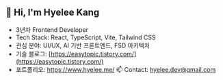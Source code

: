 ## 👋 Hi, I'm Hyelee Kang

- 3년차 Frontend Developer
- Tech Stack: React, TypeScript, Vite, Tailwind CSS
- 관심 분야: UI/UX, AI 기반 프론트엔드, FSD 아키텍처
- 기술 블로그: [https://easytopic.tistory.com/](https://easytopic.tistory.com/)
- 포트폴리오: https://www.hyelee.me/
📫 Contact: hyelee.dev@gmail.com
